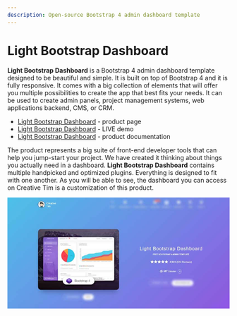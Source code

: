 ```yaml
---
description: Open-source Bootstrap 4 admin dashboard template
---
```


# Light Bootstrap Dashboard

**Light Bootstrap Dashboard** is a Bootstrap 4 admin dashboard template designed to be beautiful and simple. It is built on top of Bootstrap 4 and it is fully responsive. It comes with a big collection of elements that will offer you multiple possibilities to create the app that best fits your needs. It can be used to create admin panels, project management systems, web applications backend, CMS, or CRM.

* [Light Bootstrap Dashboard](https://bit.ly/2ZEXOU3) - product page
* [Light Bootstrap Dashboard](https://bit.ly/2SlJRtz) - LIVE demo
* [Light Bootstrap Dashboard](https://bit.ly/3tqTMLv) - product documentation

The product represents a big suite of front-end developer tools that can help you jump-start your project. We have created it thinking about things you actually need in a dashboard. **Light Bootstrap Dashboard** contains multiple handpicked and optimized plugins. Everything is designed to fit with one another. As you will be able to see, the dashboard you can access on Creative Tim is a customization of this product.

![Bootstrap template - Light Dashboard](../../.gitbook/assets/docs-cover-light-bootstrap.jpg)







